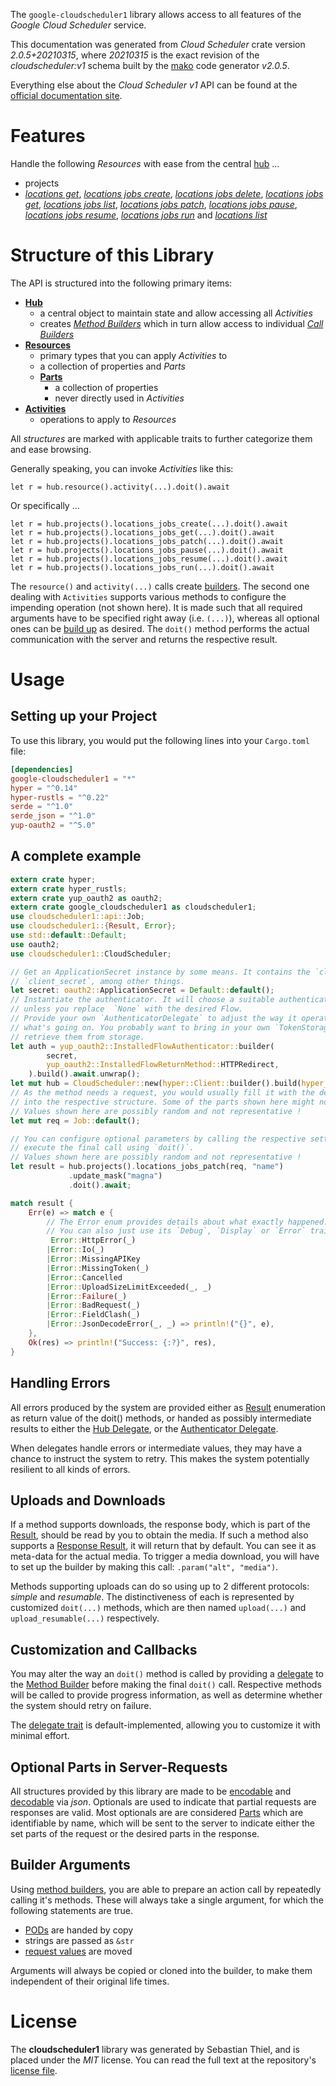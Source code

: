 <!---
DO NOT EDIT !
This file was generated automatically from 'src/mako/api/README.md.mako'
DO NOT EDIT !
-->
The `google-cloudscheduler1` library allows access to all features of the *Google Cloud Scheduler* service.

This documentation was generated from *Cloud Scheduler* crate version *2.0.5+20210315*, where *20210315* is the exact revision of the *cloudscheduler:v1* schema built by the [mako](http://www.makotemplates.org/) code generator *v2.0.5*.

Everything else about the *Cloud Scheduler* *v1* API can be found at the
[official documentation site](https://cloud.google.com/scheduler/).
# Features

Handle the following *Resources* with ease from the central [hub](https://docs.rs/google-cloudscheduler1/2.0.5+20210315/google_cloudscheduler1/CloudScheduler) ... 

* projects
 * [*locations get*](https://docs.rs/google-cloudscheduler1/2.0.5+20210315/google_cloudscheduler1/api::ProjectLocationGetCall), [*locations jobs create*](https://docs.rs/google-cloudscheduler1/2.0.5+20210315/google_cloudscheduler1/api::ProjectLocationJobCreateCall), [*locations jobs delete*](https://docs.rs/google-cloudscheduler1/2.0.5+20210315/google_cloudscheduler1/api::ProjectLocationJobDeleteCall), [*locations jobs get*](https://docs.rs/google-cloudscheduler1/2.0.5+20210315/google_cloudscheduler1/api::ProjectLocationJobGetCall), [*locations jobs list*](https://docs.rs/google-cloudscheduler1/2.0.5+20210315/google_cloudscheduler1/api::ProjectLocationJobListCall), [*locations jobs patch*](https://docs.rs/google-cloudscheduler1/2.0.5+20210315/google_cloudscheduler1/api::ProjectLocationJobPatchCall), [*locations jobs pause*](https://docs.rs/google-cloudscheduler1/2.0.5+20210315/google_cloudscheduler1/api::ProjectLocationJobPauseCall), [*locations jobs resume*](https://docs.rs/google-cloudscheduler1/2.0.5+20210315/google_cloudscheduler1/api::ProjectLocationJobResumeCall), [*locations jobs run*](https://docs.rs/google-cloudscheduler1/2.0.5+20210315/google_cloudscheduler1/api::ProjectLocationJobRunCall) and [*locations list*](https://docs.rs/google-cloudscheduler1/2.0.5+20210315/google_cloudscheduler1/api::ProjectLocationListCall)




# Structure of this Library

The API is structured into the following primary items:

* **[Hub](https://docs.rs/google-cloudscheduler1/2.0.5+20210315/google_cloudscheduler1/CloudScheduler)**
    * a central object to maintain state and allow accessing all *Activities*
    * creates [*Method Builders*](https://docs.rs/google-cloudscheduler1/2.0.5+20210315/google_cloudscheduler1/client::MethodsBuilder) which in turn
      allow access to individual [*Call Builders*](https://docs.rs/google-cloudscheduler1/2.0.5+20210315/google_cloudscheduler1/client::CallBuilder)
* **[Resources](https://docs.rs/google-cloudscheduler1/2.0.5+20210315/google_cloudscheduler1/client::Resource)**
    * primary types that you can apply *Activities* to
    * a collection of properties and *Parts*
    * **[Parts](https://docs.rs/google-cloudscheduler1/2.0.5+20210315/google_cloudscheduler1/client::Part)**
        * a collection of properties
        * never directly used in *Activities*
* **[Activities](https://docs.rs/google-cloudscheduler1/2.0.5+20210315/google_cloudscheduler1/client::CallBuilder)**
    * operations to apply to *Resources*

All *structures* are marked with applicable traits to further categorize them and ease browsing.

Generally speaking, you can invoke *Activities* like this:

```Rust,ignore
let r = hub.resource().activity(...).doit().await
```

Or specifically ...

```ignore
let r = hub.projects().locations_jobs_create(...).doit().await
let r = hub.projects().locations_jobs_get(...).doit().await
let r = hub.projects().locations_jobs_patch(...).doit().await
let r = hub.projects().locations_jobs_pause(...).doit().await
let r = hub.projects().locations_jobs_resume(...).doit().await
let r = hub.projects().locations_jobs_run(...).doit().await
```

The `resource()` and `activity(...)` calls create [builders][builder-pattern]. The second one dealing with `Activities` 
supports various methods to configure the impending operation (not shown here). It is made such that all required arguments have to be 
specified right away (i.e. `(...)`), whereas all optional ones can be [build up][builder-pattern] as desired.
The `doit()` method performs the actual communication with the server and returns the respective result.

# Usage

## Setting up your Project

To use this library, you would put the following lines into your `Cargo.toml` file:

```toml
[dependencies]
google-cloudscheduler1 = "*"
hyper = "^0.14"
hyper-rustls = "^0.22"
serde = "^1.0"
serde_json = "^1.0"
yup-oauth2 = "^5.0"
```

## A complete example

```Rust
extern crate hyper;
extern crate hyper_rustls;
extern crate yup_oauth2 as oauth2;
extern crate google_cloudscheduler1 as cloudscheduler1;
use cloudscheduler1::api::Job;
use cloudscheduler1::{Result, Error};
use std::default::Default;
use oauth2;
use cloudscheduler1::CloudScheduler;

// Get an ApplicationSecret instance by some means. It contains the `client_id` and 
// `client_secret`, among other things.
let secret: oauth2::ApplicationSecret = Default::default();
// Instantiate the authenticator. It will choose a suitable authentication flow for you, 
// unless you replace  `None` with the desired Flow.
// Provide your own `AuthenticatorDelegate` to adjust the way it operates and get feedback about 
// what's going on. You probably want to bring in your own `TokenStorage` to persist tokens and
// retrieve them from storage.
let auth = yup_oauth2::InstalledFlowAuthenticator::builder(
        secret,
        yup_oauth2::InstalledFlowReturnMethod::HTTPRedirect,
    ).build().await.unwrap();
let mut hub = CloudScheduler::new(hyper::Client::builder().build(hyper_rustls::HttpsConnector::with_native_roots()), auth);
// As the method needs a request, you would usually fill it with the desired information
// into the respective structure. Some of the parts shown here might not be applicable !
// Values shown here are possibly random and not representative !
let mut req = Job::default();

// You can configure optional parameters by calling the respective setters at will, and
// execute the final call using `doit()`.
// Values shown here are possibly random and not representative !
let result = hub.projects().locations_jobs_patch(req, "name")
             .update_mask("magna")
             .doit().await;

match result {
    Err(e) => match e {
        // The Error enum provides details about what exactly happened.
        // You can also just use its `Debug`, `Display` or `Error` traits
         Error::HttpError(_)
        |Error::Io(_)
        |Error::MissingAPIKey
        |Error::MissingToken(_)
        |Error::Cancelled
        |Error::UploadSizeLimitExceeded(_, _)
        |Error::Failure(_)
        |Error::BadRequest(_)
        |Error::FieldClash(_)
        |Error::JsonDecodeError(_, _) => println!("{}", e),
    },
    Ok(res) => println!("Success: {:?}", res),
}

```
## Handling Errors

All errors produced by the system are provided either as [Result](https://docs.rs/google-cloudscheduler1/2.0.5+20210315/google_cloudscheduler1/client::Result) enumeration as return value of
the doit() methods, or handed as possibly intermediate results to either the 
[Hub Delegate](https://docs.rs/google-cloudscheduler1/2.0.5+20210315/google_cloudscheduler1/client::Delegate), or the [Authenticator Delegate](https://docs.rs/yup-oauth2/*/yup_oauth2/trait.AuthenticatorDelegate.html).

When delegates handle errors or intermediate values, they may have a chance to instruct the system to retry. This 
makes the system potentially resilient to all kinds of errors.

## Uploads and Downloads
If a method supports downloads, the response body, which is part of the [Result](https://docs.rs/google-cloudscheduler1/2.0.5+20210315/google_cloudscheduler1/client::Result), should be
read by you to obtain the media.
If such a method also supports a [Response Result](https://docs.rs/google-cloudscheduler1/2.0.5+20210315/google_cloudscheduler1/client::ResponseResult), it will return that by default.
You can see it as meta-data for the actual media. To trigger a media download, you will have to set up the builder by making
this call: `.param("alt", "media")`.

Methods supporting uploads can do so using up to 2 different protocols: 
*simple* and *resumable*. The distinctiveness of each is represented by customized 
`doit(...)` methods, which are then named `upload(...)` and `upload_resumable(...)` respectively.

## Customization and Callbacks

You may alter the way an `doit()` method is called by providing a [delegate](https://docs.rs/google-cloudscheduler1/2.0.5+20210315/google_cloudscheduler1/client::Delegate) to the 
[Method Builder](https://docs.rs/google-cloudscheduler1/2.0.5+20210315/google_cloudscheduler1/client::CallBuilder) before making the final `doit()` call. 
Respective methods will be called to provide progress information, as well as determine whether the system should 
retry on failure.

The [delegate trait](https://docs.rs/google-cloudscheduler1/2.0.5+20210315/google_cloudscheduler1/client::Delegate) is default-implemented, allowing you to customize it with minimal effort.

## Optional Parts in Server-Requests

All structures provided by this library are made to be [encodable](https://docs.rs/google-cloudscheduler1/2.0.5+20210315/google_cloudscheduler1/client::RequestValue) and 
[decodable](https://docs.rs/google-cloudscheduler1/2.0.5+20210315/google_cloudscheduler1/client::ResponseResult) via *json*. Optionals are used to indicate that partial requests are responses 
are valid.
Most optionals are are considered [Parts](https://docs.rs/google-cloudscheduler1/2.0.5+20210315/google_cloudscheduler1/client::Part) which are identifiable by name, which will be sent to 
the server to indicate either the set parts of the request or the desired parts in the response.

## Builder Arguments

Using [method builders](https://docs.rs/google-cloudscheduler1/2.0.5+20210315/google_cloudscheduler1/client::CallBuilder), you are able to prepare an action call by repeatedly calling it's methods.
These will always take a single argument, for which the following statements are true.

* [PODs][wiki-pod] are handed by copy
* strings are passed as `&str`
* [request values](https://docs.rs/google-cloudscheduler1/2.0.5+20210315/google_cloudscheduler1/client::RequestValue) are moved

Arguments will always be copied or cloned into the builder, to make them independent of their original life times.

[wiki-pod]: http://en.wikipedia.org/wiki/Plain_old_data_structure
[builder-pattern]: http://en.wikipedia.org/wiki/Builder_pattern
[google-go-api]: https://github.com/google/google-api-go-client

# License
The **cloudscheduler1** library was generated by Sebastian Thiel, and is placed 
under the *MIT* license.
You can read the full text at the repository's [license file][repo-license].

[repo-license]: https://github.com/Byron/google-apis-rsblob/main/LICENSE.md
